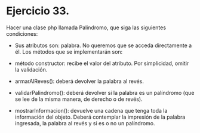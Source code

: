 # Ejercicio 33.

Hacer una clase php llamada Palindromo, que siga las siguientes condiciones:
- Sus atributos son: palabra. No queremos que se acceda directamente a él. Los métodos que se implementarán son:

- método constructor: recibe el valor del atributo. Por simplicidad, omitir la
validación.
- armarAlReves(): deberá devolver la palabra al revés.
- validarPalindromo(): deberá devolver si la palabra es un palíndromo (que se
lee de la misma manera, de derecho o de revés).
- mostrarInformacion(): devuelve una cadena que tenga toda la información del
objeto. Deberá contemplar la impresión de la palabra ingresada, la palabra al
revés y si es o no un palíndromo.
